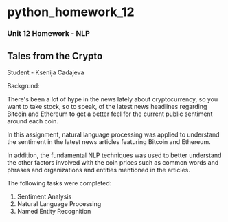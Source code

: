 # python_homework_12
### Unit 12 Homework - NLP
## Tales from the Crypto
Student - Ksenija Cadajeva

Backgrund:

There's been a lot of hype in the news lately about cryptocurrency, so you want to take stock, so to speak, of the latest news headlines regarding Bitcoin and Ethereum to get a better feel for the current public sentiment around each coin.

In this assignment, natural language processing was applied to understand the sentiment in the latest news articles featuring Bitcoin and Ethereum. 

In addition, the fundamental NLP techniques was used to better understand the other factors involved with the coin prices such as common words and phrases and organizations and entities mentioned in the articles.

The following tasks were completed:

1) Sentiment Analysis
2) Natural Language Processing
3) Named Entity Recognition